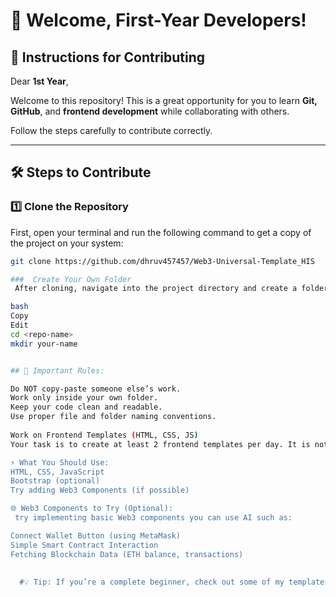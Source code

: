 # 🚀 Welcome, First-Year Developers!  

## 📌 Instructions for Contributing  
Dear **1st Year**,  

Welcome to this repository! This is a great opportunity for you to learn **Git, GitHub**, and **frontend development** while collaborating with others.  

Follow the steps carefully to contribute correctly.  

---

## 🛠 Steps to Contribute  

### 1️⃣ Clone the Repository  
First, open your terminal and run the following command to get a copy of the project on your system:  

```bash
git clone https://github.com/dhruv457457/Web3-Universal-Template_HIS

###  Create Your Own Folder
 After cloning, navigate into the project directory and create a folder with your own name (e.g., John-Doe).

bash
Copy
Edit
cd <repo-name>
mkdir your-name


## 🚨 Important Rules:

Do NOT copy-paste someone else’s work.
Work only inside your own folder.
Keep your code clean and readable.
Use proper file and folder naming conventions.
    
Work on Frontend Templates (HTML, CSS, JS)
Your task is to create at least 2 frontend templates per day. It is not that hard, and it's a great way to improve your skills! 💪

⚡ What You Should Use:
HTML, CSS, JavaScript
Bootstrap (optional)
Try adding Web3 Components (if possible)

🌐 Web3 Components to Try (Optional):
 try implementing basic Web3 components you can use AI such as:

Connect Wallet Button (using MetaMask)
Simple Smart Contract Interaction
Fetching Blockchain Data (ETH balance, transactions)
  
  
  #💡 Tip: If you’re a complete beginner, check out some of my templates in my folder (Dhruv Pancholi) for reference before starting.

